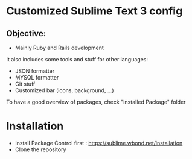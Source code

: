 # Customized Sublime Text 3 config

## Objective:

* Mainly Ruby and Rails development

It also includes some tools and stuff for other languages:

* JSON formatter
* MYSQL formatter
* Git stuff
* Customized bar (icons, background, ...)

To have a good overview of packages, check "Installed Package" folder

# Installation

* Install Package Control first : https://sublime.wbond.net/installation
* Clone the repository
